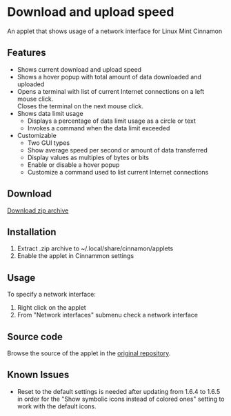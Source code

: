 # Download and upload speed
An applet that shows usage of a network interface for Linux Mint Cinnamon

## Features
* Shows current download and upload speed
* Shows a hover popup with total amount of data downloaded and uploaded
* Opens a terminal with list of current Internet connections on a left mouse click.  
  Closes the terminal on the next mouse click.
* Shows data limit usage
  * Displays a percentage of data limit usage as a circle or text
  * Invokes a command when the data limit exceeded
* Customizable
  * Two GUI types
  * Show average speed per second or amount of data transferred
  * Display values as multiples of bytes or bits  
  * Enable or disable a hover popup
  * Customize a command used to list current Internet connections

## Download
[Download zip archive](https://cinnamon-spices.linuxmint.com/files/applets/download-and-upload-speed@cardsurf.zip)

## Installation
1. Extract .zip archive to ~/.local/share/cinnamon/applets
2. Enable the applet in Cinnammon settings

## Usage
To specify a network interface:  
  
1. Right click on the applet
2. From "Network interfaces" submenu check a network interface

## Source code
Browse the source of the applet in the [original repository](https://gitlab.com/cardsurf/download-and-upload-speed).

## Known Issues
* Reset to the default settings is needed after updating from 1.6.4 to 1.6.5 in order for the "Show symbolic icons instead of colored ones" setting to work with the default icons.
